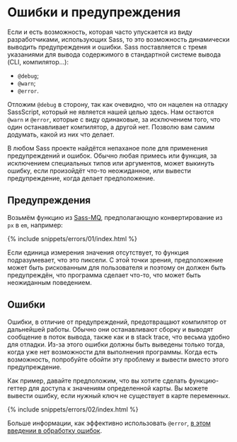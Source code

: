 
# Ошибки и предупреждения

Если и есть возможность, которая часто упускается из виду разработчиками, использующих Sass, то это возможность динамически выводить предупреждения и ошибки. Sass поставляется с тремя указаниями для вывода содержимого в стандартной системе вывода (CLI, компилятор…):

* `@debug`;
* `@warn`;
* `@error`.

Отложим `@debug` в сторону, так как очевидно, что он нацелен на отладку SassScript, который не является нашей целью здесь. Нам остаются `@warn` и `@error`, которые с виду одинаковые, за исключением того, что один останавливает компилятор, а другой нет. Позволю вам самим додумать, какой из них что делает.

В любом Sass проекте найдётся непаханое поле для применения предупреждений и ошибок. Обычно любая примесь или функция, за исключением специальных типов или аргументов, может выкинуть ошибку, если произойдёт что-то неожиданное, или вывести предупреждение, когда делает предположение.

## Предупреждения

Возьмём функцию из [Sass-MQ](https://github.com/sass-mq/sass-mq), предполагающую конвертирование из `px` в `em`, например:

{% include snippets/errors/01/index.html %}

Если единица измерения значения отсутствует, то функция подразумевает, что это пиксели. С этой точки зрения, предположение может быть рискованным для пользователя и поэтому он должен быть предупреждён, что программа сделает что-то, что может быть неожиданным поведением.

## Ошибки

Ошибки, в отличие от предупреждений, предотвращают компилятор от дальнейшей работы. Обычно они останавливают сборку и выводят сообщение в поток вывода, также как и в stack trace, что весьма удобно для отладки. Из-за этого ошибки должны быть выведены только тогда, когда уже нет возможности для выполнения программы. Когда есть возможность, попробуйте обойти эту проблему и вывести вместо этого предупреждение.

Как пример, давайте предположим, что вы хотите сделать функцию-геттер для доступа к значениям определенной карты. Вы можете вывести ошибку, если нужный ключ не существует в карте переменных.

{% include snippets/errors/02/index.html %}

Больше информации, как эффективно использовать `@error`, [в этом введении в обработку ошибок](https://webdesign.tutsplus.com/tutorials/an-introduction-to-error-handling-in-sass--cms-19996).
